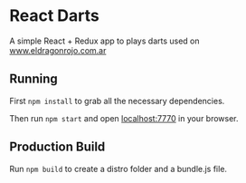 # React Darts

A simple React + Redux app to plays darts used on www.eldragonrojo.com.ar

## Running

First `npm install` to grab all the necessary dependencies. 

Then run `npm start` and open <localhost:7770> in your browser.

## Production Build

Run `npm build` to create a distro folder and a bundle.js file.
